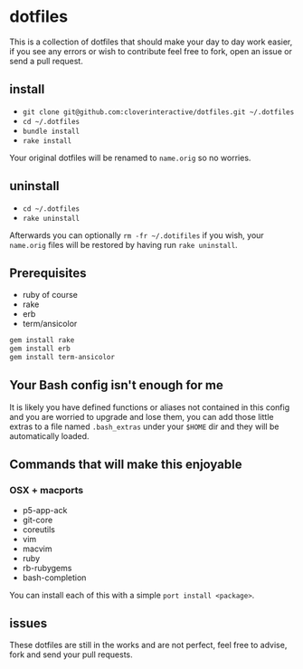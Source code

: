 # dotfiles

This is a collection of dotfiles that should make your day to day work easier, if you see any errors or wish to contribute feel free to fork, open an issue
or send a pull request.

## install

* `git clone git@github.com:cloverinteractive/dotfiles.git ~/.dotfiles`
* `cd ~/.dotfiles`
* `bundle install`
* `rake install`

Your original dotfiles will be renamed to `name.orig` so no worries.

## uninstall

* `cd ~/.dotfiles`
* `rake uninstall`

Afterwards you can optionally `rm -fr ~/.dotifiles` if you wish, your `name.orig` files will be restored by having run `rake uninstall`.

## Prerequisites

* ruby of course
* rake
* erb
* term/ansicolor

```bash
gem install rake
gem install erb
gem install term-ansicolor
```

## Your Bash config isn't enough for me

It is likely you have defined functions or aliases not contained in this config and you are worried to upgrade and lose them, you can add those little extras
to a file named `.bash_extras` under your `$HOME` dir and they will be automatically loaded.

## Commands that will make this enjoyable

### OSX + macports

* p5-app-ack
* git-core
* coreutils
* vim
* macvim
* ruby
* rb-rubygems
* bash-completion

You can install each of this with a simple `port install <package>`.

## issues

These dotfiles are still in the works and are not perfect, feel free to advise, fork and send your pull requests.
